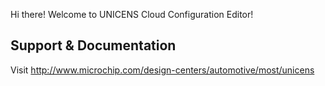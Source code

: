 Hi there! Welcome to UNICENS Cloud Configuration Editor!

## Support & Documentation
Visit http://www.microchip.com/design-centers/automotive/most/unicens

